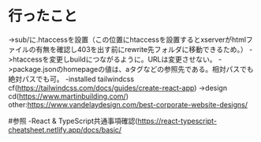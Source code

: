 # 行ったこと
->sub/に.htaccessを設置（この位置にhtaccessを設置するとxserverがhtmlファイルの有無を確認し403を出す前にrewrite先フォルダに移動できるため。）
->htaccessを変更しbuildにつながるように。URLは変更させない。
->package.jsonのhomepageの値は、aタグなどの参照先である。相対パスでも絶対パスでも可。
-installed tailwindcss cf(https://tailwindcss.com/docs/guides/create-react-app)
->design cd(https://www.martinbuilding.com/) other:https://www.vandelaydesign.com/best-corporate-website-designs/

#参照
-React & TypeScript共通事項確認(https://react-typescript-cheatsheet.netlify.app/docs/basic/
